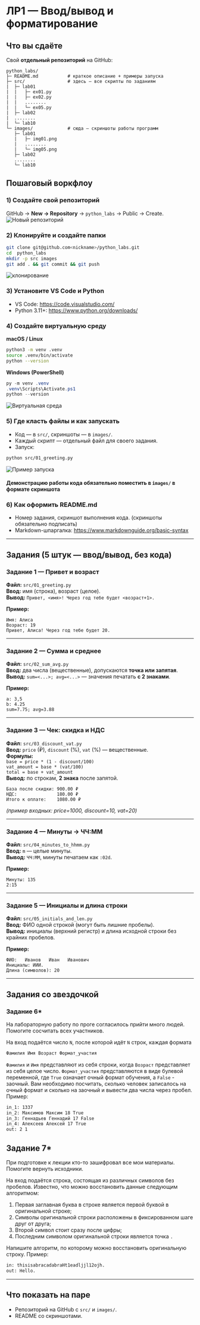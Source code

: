 # ЛР1 — Ввод/вывод и форматирование

## Что вы сдаёте
Свой **отдельный репозиторий** на GitHub:
```
python_labs/
├─ README.md           # краткое описание + примеры запуска
├─ src/                # здесь — все скрипты по заданиям
|  ├─ lab01
|  |   ├─ ex01.py
|  |   ├─ ex02.py
|  |   ........
|  |   └─ ex05.py
|  ├─ lab02
|  ........
|  └─ lab10
└─ images/             # сюда — скриншоты работы программ
   ├─ lab01
   |   ├─ img01.png
   |   ........
   |   └─ img05.png
   ├─ lab02
   ........
   └─ lab10
```
## Пошаговый воркфлоу

### 1) Создайте свой репозиторий
GitHub → **New → Repository** → `python_labs` → Public → Create.
![Новый репозиторий](../../misc/img/lab01/new_repo.png)

### 2) Клонируйте и создайте папки
```bash
git clone git@github.com<nickname>/python_labs.git
cd  python_labs
mkdir -p src images
git add . && git commit && git push
```
![клонирование](../../misc/img/lab01/%20clone_init_commit.png)

### 3) Установите VS Code и Python
- VS Code: https://code.visualstudio.com/
- Python 3.11+: https://www.python.org/downloads/

### 4) Создайте виртуальную среду
**macOS / Linux**
```bash
python3 -m venv .venv
source .venv/bin/activate
python --version
```
**Windows (PowerShell)**
```powershell
py -m venv .venv
.venv\Scripts\Activate.ps1
python --version
```
![Виртуальная среда](../../misc/img/lab01/venv.png)

### 5) Где класть файлы и как запускать
- Код — в `src/`, скриншоты — в `images/`.
- Каждый скрипт — отдельный файл для своего задания.
- Запуск:
```bash
python src/01_greeting.py
```
![Пример запуска](../../misc/img/lab01/run_example.png)
#### **Демонстрацию работы кода обязательно поместить в `images/` в формате скриншота** 

### 6) Как оформить README.md
- Номер задания, скриншот выполнения кода. (скриншоты обязательно подписать) 
- Markdown-шпаргалка: https://www.markdownguide.org/basic-syntax

---

## Задания (5 штук — ввод/вывод, без кода)

### Задание 1 — Привет и возраст
**Файл:** `src/01_greeting.py`  
**Ввод:** имя (строка), возраст (целое).  
**Вывод:** `Привет, <имя>! Через год тебе будет <возраст+1>.`

**Пример:**
```
Имя: Алиса
Возраст: 19
Привет, Алиса! Через год тебе будет 20.
```

---

### Задание 2 — Сумма и среднее
**Файл:** `src/02_sum_avg.py`  
**Ввод:** два числа (вещественные), допускаются **точка или запятая**.  
**Вывод:** `sum=<...>; avg=<...>` — значения печатать **с 2 знаками**.

**Пример:**
```
a: 3,5
b: 4.25
sum=7.75; avg=3.88
```

---

### Задание 3 — Чек: скидка и НДС
**Файл:** `src/03_discount_vat.py`  
**Ввод:** `price` (₽), `discount` (%), `vat` (%) — вещественные.  
**Формулы:**  
`base = price * (1 - discount/100)`  
`vat_amount = base * (vat/100)`  
`total = base + vat_amount`  
**Вывод:** по строкам, **2 знака** после запятой.
```
База после скидки: 900.00 ₽
НДС:               180.00 ₽
Итого к оплате:    1080.00 ₽
```
*(пример входных: price=1000, discount=10, vat=20)*

---

### Задание 4 — Минуты → ЧЧ:ММ
**Файл:** `src/04_minutes_to_hhmm.py`  
**Ввод:** `m` — целые минуты.  
**Вывод:** `ЧЧ:ММ`, минуты печатаем как `:02d`.

**Пример:**
```
Минуты: 135
2:15
```

---

### Задание 5 — Инициалы и длина строки
**Файл:** `src/05_initials_and_len.py`  
**Ввод:** ФИО одной строкой (могут быть лишние пробелы).  
**Вывод:** инициалы (верхний регистр) и длина исходной строки без крайних пробелов.

**Пример:**
```
ФИО:   Иванов   Иван   Иванович  
Инициалы: ИИИ.
Длина (символов): 20
```

---
## Задания со звездочкой

### Задание 6*
На лабораторную работу по проге согласилось прийти много людей. Помогите сосчитать всех участников.

На вход подаётся число `N`, после которой идёт `N` строк, каждая формата
```bash
Фамилия Имя Возраст Формат_участия
```
`Фамилия` и `Имя` представляют из себя строки, когда `Возраст` представляет из себя целое число. `Формат_участия` представляются в виде булевой переменной, где `True` означает очный формат обучения, а `False` - заочный. Вам необходимо посчитать, сколько человек записалось на очный формат и сколько на заочный и вывести два числа через пробел. Пример:
```bash
in_1: 1337
in_2: Максимов Максим 18 True
in_3: Геннадьев Геннадий 17 False
in_4: Алексеев Алексей 17 True
out: 2 1
```

## Задание 7*
При подготовке к лекции кто-то зашифровал все мои материалы. Помогите вернуть исходники.

На вход подаётся строка, состоящая из различных символов без пробелов. Известно, что можно восстановить данные следующим алгоритмом:

1. Первая заглавная буква в строке является первой буквой в оригинальной строке;
2. Символы оригинальной строки расположены в фиксированном шаге друг от друга;
3. Второй символ стоит сразу после цифры;
4. Последним символом оригинальной строки является точка `.`

Напишите алгоритм, по которому можно восстановить оригинальную строку. Пример:
```bash
in: thisisabracadabraHt1eadljjl12ojh.
out: Hello.
```

---

## Что показать на паре
- Репозиторий на GitHub с `src/` и `images/`.
- README со скриншотами.